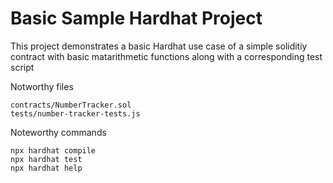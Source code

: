 # Basic Sample Hardhat Project

This project demonstrates a basic Hardhat use case of
a simple soliditiy contract with basic matarithmetic functions
along with a corresponding test script

Notworthy files
```shell
contracts/NumberTracker.sol
tests/number-tracker-tests.js
```

Noteworthy commands
```shell
npx hardhat compile
npx hardhat test
npx hardhat help
```

